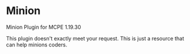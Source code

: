 # Minion
Minion Plugin for MCPE 1.19.30

This plugin doesn't exactly meet your request. This is just a resource that can help minions coders.
